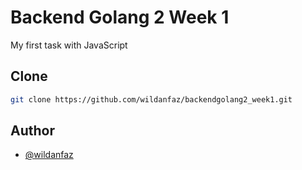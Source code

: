 # Backend Golang 2 Week 1

My first task with JavaScript


## Clone
```bash
git clone https://github.com/wildanfaz/backendgolang2_week1.git
```
    
## Author

- [@wildanfaz](https://www.github.com/wildanfaz)
